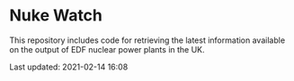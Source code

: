 # Nuke Watch

This repository includes code for retrieving the latest information available on the output of EDF nuclear power plants in the UK.

Last updated: 2021-02-14 16:08